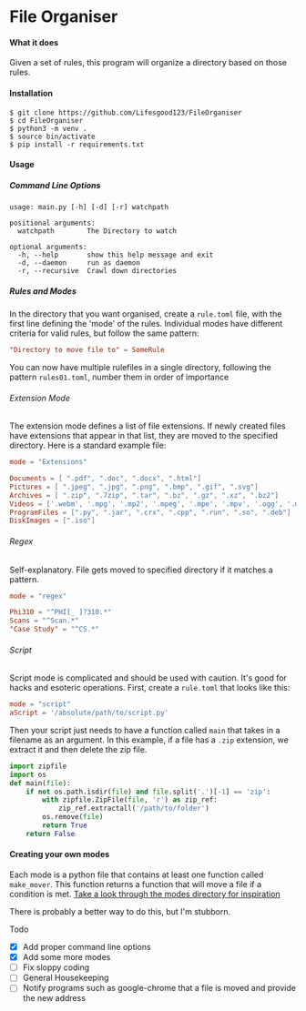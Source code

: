 # File Organiser

#### What it does

Given a set of rules, this program will organize a directory based on those rules. 

#### Installation

```shell
$ git clone https://github.com/Lifesgood123/FileOrganiser
$ cd FileOrganiser
$ python3 -m venv .
$ source bin/activate
$ pip install -r requirements.txt
```



#### Usage 

##### Command Line Options

```shell
usage: main.py [-h] [-d] [-r] watchpath

positional arguments:
  watchpath        The Directory to watch

optional arguments:
  -h, --help       show this help message and exit
  -d, --daemon     run as daemon
  -r, --recursive  Crawl down directories
```

##### Rules and Modes

In the directory that you want organised, create a `rule.toml` file, with the first line defining the 'mode' of the rules. Individual modes have different criteria for valid rules, but follow the same pattern:

```toml
"Directory to move file to" = SomeRule
```
You can now have multiple rulefiles in a single directory, following the pattern `rules01.toml`, number them in order of importance

###### Extension Mode

The extension mode defines a list of file extensions. If newly created files have extensions that appear in that list, they are moved to the specified directory. Here is a standard example file:

```toml
mode = "Extensions"

Documents = [ ".pdf", ".doc", ".docx", ".html"]
Pictures = [ ".jpeg", ".jpg", ".png", ".bmp", ".gif", ".svg"]
Archives = [ ".zip", ".7zip", ".tar", ".bz", ".gz", ".xz", ".bz2"]
Videos = ['.webm', '.mpg', '.mp2', '.mpeg', '.mpe', '.mpv', '.ogg', '.mp4']
ProgramFiles = [".py", ".jar", ".crx", ".cpp", ".run", ".so", ".deb"]
DiskImages = [".iso"]
```

###### Regex

Self-explanatory. File gets moved to specified directory if it matches a pattern.

```toml
mode = "regex"

Phi310 = "^PHI[_ ]?310.*"
Scans = "^Scan.*"
"Case Study" = "^CS.*"
```

###### Script

Script mode is complicated and should be used with caution. It's good for hacks and esoteric operations. First, create a `rule.toml` that looks like this:

```toml
mode = "script"
aScript = '/absolute/path/to/script.py'
```

Then your script just needs to have a function called `main` that takes in a filename as an argument. In this example, if a file has a `.zip` extension, we extract it and then delete the zip file.

```python
import zipfile
import os
def main(file):
    if not os.path.isdir(file) and file.split('.')[-1] == 'zip':
        with zipfile.ZipFile(file, 'r') as zip_ref:
            zip_ref.extractall('/path/to/folder')
        os.remove(file)
        return True
    return False
```

#### Creating your own modes

Each mode is a python file that contains at least one function called `make_mover`. This function returns a function that will move a file if a condition is met. [Take a look through the modes directory for inspiration](https://github.com/Lifesgood123/FileOrganiser/tree/master/modes) 

There is probably a better way to do this, but I'm stubborn.



Todo

- [x] Add proper command line options
- [x] Add some more modes
- [ ] Fix sloppy coding
- [ ] General Housekeeping
- [ ] Notify programs such as google-chrome that a file is moved and provide the new address
